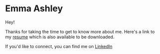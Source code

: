 # Emma Ashley
Hey! 

Thanks for taking the time to get to know more about me. Here's a link to my [resume](https://github.com/emmanio/My-Resume/blob/master/EmmaAshleyCV.pdf) which is also available to be downloaded.

If you'd like to connect, you can find me on [LinkedIn](https://www.linkedin.com/in/emmanioashley/)
